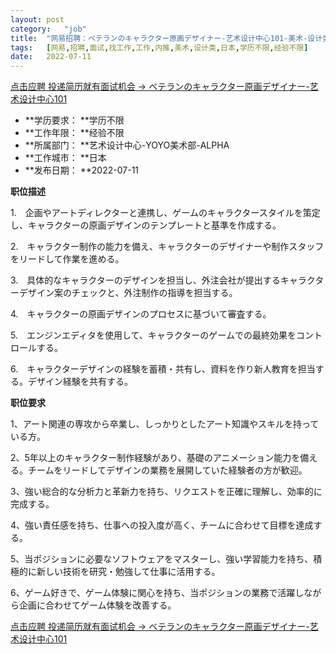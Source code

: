 ```yaml
---
layout:	post
category:	"job"
title:	"网易招聘：ベテランのキャラクター原画デザイナー-艺术设计中心101-美术-设计类-日本学历不限经验不限"
tags:	[网易,招聘,面试,找工作,工作,内推,美术,设计类,日本,学历不限,经验不限]
date:	2022-07-11
---
```


[点击应聘 投递简历就有面试机会 ->  ベテランのキャラクター原画デザイナー-艺术设计中心101](http://mobile.bole.netease.com/bole/boleDetail?id=41443&employeeId=346f03c3cda5f04c&key=all)



- **学历要求： **学历不限
- **工作年限： **经验不限
- **所属部门： **艺术设计中心-YOYO美术部-ALPHA
- **工作城市： **日本
- **发布日期： **2022-07-11



**职位描述**

1.　企画やアートディレクターと連携し、ゲームのキャラクタースタイルを策定し、キャラクターの原画デザインのテンプレートと基準を作成する。

2.　キャラクター制作の能力を備え、キャラクターのデザイナーや制作スタッフをリードして作業を進める。

3.　具体的なキャラクターのデザインを担当し、外注会社が提出するキャラクターデザイン案のチェックと、外注制作の指導を担当する。

4.　キャラクターの原画デザインのプロセスに基づいて審査する。

5.　エンジンエディタを使用して、キャラクターのゲームでの最終効果をコントロールする。

6.　キャラクターデザインの経験を蓄積・共有し、資料を作り新人教育を担当する。デザイン経験を共有する。



**职位要求**

1、アート関連の専攻から卒業し、しっかりとしたアート知識やスキルを持っている方。

2、5年以上のキャラクター制作経験があり、基礎のアニメーション能力を備える。チームをリードしてデザインの業務を展開していた経験者の方が歓迎。

3、強い総合的な分析力と革新力を持ち、リクエストを正確に理解し、効率的に完成する。

4、強い責任感を持ち、仕事への投入度が高く、チームに合わせて目標を達成する。

5、当ポジションに必要なソフトウェアをマスターし、強い学習能力を持ち、積極的に新しい技術を研究・勉強して仕事に活用する。

6、ゲーム好きで、ゲーム体験に関心を持ち、当ポジションの業務で活躍しながら企画に合わせてゲーム体験を改善する。



[点击应聘 投递简历就有面试机会 ->  ベテランのキャラクター原画デザイナー-艺术设计中心101](http://mobile.bole.netease.com/bole/boleDetail?id=41443&employeeId=346f03c3cda5f04c&key=all)